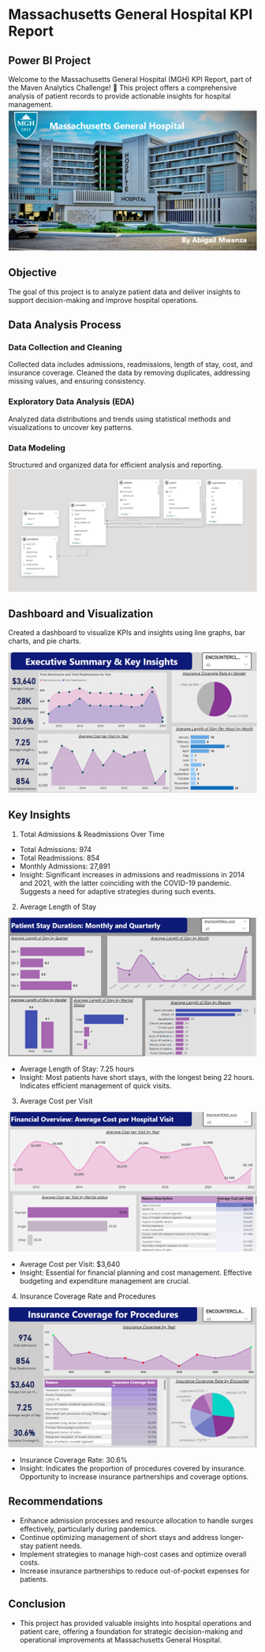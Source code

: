 # Massachusetts General Hospital KPI Report
## Power BI Project

Welcome to the Massachusetts General Hospital (MGH) KPI Report, part of the Maven Analytics Challenge! 🎉 This project offers a comprehensive analysis of patient records to provide actionable insights for hospital management.
![](https://github.com/abigailmwanza/hospital_analysis/blob/main/h2.png)

## Objective
The goal of this project is to analyze patient data and deliver insights to support decision-making and improve hospital operations.

## Data Analysis Process
### Data Collection and Cleaning
Collected data includes admissions, readmissions, length of stay, cost, and insurance coverage.
Cleaned the data by removing duplicates, addressing missing values, and ensuring consistency.
### Exploratory Data Analysis (EDA)
Analyzed data distributions and trends using statistical methods and visualizations to uncover key patterns.
### Data Modeling
Structured and organized data for efficient analysis and reporting.
![](https://github.com/abigailmwanza/hospital_analysis/blob/main/h222.png)

## Dashboard and Visualization
Created a dashboard to visualize KPIs and insights using line graphs, bar charts, and pie charts.

![](https://github.com/abigailmwanza/hospital_analysis/blob/main/h21.png)

## Key Insights
1. Total Admissions & Readmissions Over Time
- Total Admissions: 974
- Total Readmissions: 854
- Monthly Admissions: 27,891
- Insight: Significant increases in admissions and readmissions in 2014 and 2021, with the latter coinciding with the COVID-19 pandemic. Suggests a need for adaptive strategies during such events.
2. Average Length of Stay
  
  ![](https://github.com/abigailmwanza/hospital_analysis/blob/main/h23.png)
  
- Average Length of Stay: 7.25 hours
- Insight: Most patients have short stays, with the longest being 22 hours. Indicates efficient management of quick visits.
3. Average Cost per Visit
  
  ![](https://github.com/abigailmwanza/hospital_analysis/blob/main/h333.png)
  
- Average Cost per Visit: $3,640
- Insight: Essential for financial planning and cost management. Effective budgeting and expenditure management are crucial.
4. Insurance Coverage Rate and Procedures

  ![](https://github.com/abigailmwanza/hospital_analysis/blob/main/h44.png)
  
- Insurance Coverage Rate: 30.6%
- Insight: Indicates the proportion of procedures covered by insurance. Opportunity to increase insurance partnerships and coverage options.
## Recommendations
- Enhance admission processes and resource allocation to handle surges effectively, particularly during pandemics.
- Continue optimizing management of short stays and address longer-stay patient needs.
- Implement strategies to manage high-cost cases and optimize overall costs.
- Increase insurance partnerships to reduce out-of-pocket expenses for patients.
## Conclusion
- This project has provided valuable insights into hospital operations and patient care, offering a foundation for strategic decision-making and operational improvements at Massachusetts General Hospital.

